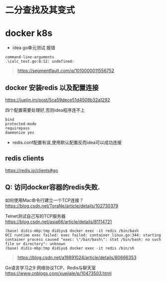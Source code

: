 # 二分查找及其变式 

# docker k8s


* idea go单元测试 报错

```
command-line-arguments
.\calc_test.go:8:12: undefined:
```
> https://segmentfault.com/q/1010000011556752


## docker 安装redis 以及配置连接

https://juejin.im/post/5ca59dece51d4508b32a1292

四个配置需要处理好,否则idea程序连不上

```
bind
protected-mode
requirepass
daemonize yes 
```

* redis.conf配置有误,使用默认配置反而idea可以成功连接

## redis clients

https://redis.io/clients#go

## Q: 访问docker容器的redis失败.

如何使用Mac命令行建立一个TCP连接？
https://blog.csdn.net/ToraNe/article/details/102730379

Telnet测试自己写的TCP服务器
https://blog.csdn.net/asia66/article/details/81114721

```
(base) didis-mbp:tmp didiyu$ docker exec -it redis /bin/bash
OCI runtime exec failed: exec failed: container_linux.go:344: starting container process caused "exec: \"/bin/bash\": stat /bin/bash: no such file or directory": unknown
(base) didis-mbp:tmp didiyu$ docker exec -it redis /bin/sh
```

> https://blog.csdn.net/a19891024/article/details/80666353



Go语言学习之9 网络协议TCP、Redis与聊天室
https://www.cnblogs.com/xuejiale/p/10473503.html
